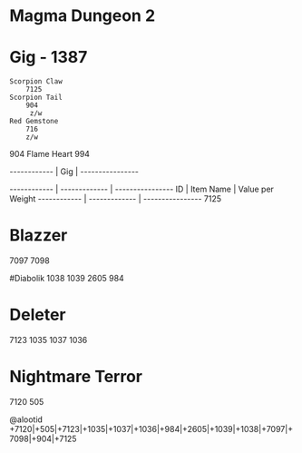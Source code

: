 # Magma Dungeon 2

# Gig - 1387
    Scorpion Claw
        7125
    Scorpion Tail
        904
         z/w
    Red Gemstone
        716
        z/w
904
    Flame Heart
        994
    
------------ |      Gig      | ----------------

------------ | ------------- | ----------------
    ID       | Item Name     | Value per Weight
------------ | ------------- | ----------------
    7125
# Blazzer
7097
7098

#Diabolik
1038
1039
2605
984

# Deleter
7123
1035
1037
1036

# Nightmare Terror

7120
505

@alootid +7120|+505|+7123|+1035|+1037|+1036|+984|+2605|+1039|+1038|+7097|+7098|+904|+7125
